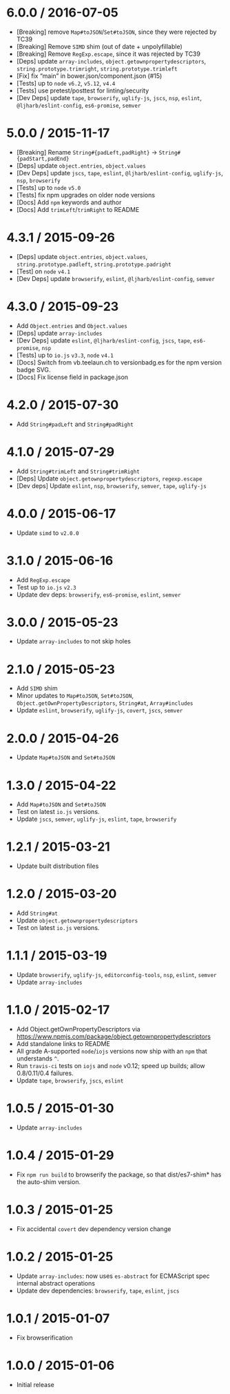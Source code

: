6.0.0 / 2016-07-05
=================
  * [Breaking] remove `Map#toJSON`/`Set#toJSON`, since they were rejected by TC39
  * [Breaking] Remove `SIMD` shim (out of date + unpolyfillable)
  * [Breaking] Remove `RegExp.escape`, since it was rejected by TC39
  * [Deps] update `array-includes`, `object.getownpropertydescriptors`, `string.prototype.trimright`, `string.prototype.trimleft`
  * [Fix] fix “main” in bower.json/component.json (#15)
  * [Tests] up to `node` `v6.2`, `v5.12`, `v4.4`
  * [Tests] use pretest/posttest for linting/security
  * [Dev Deps] update `tape`, `browserify`, `uglify-js`, `jscs`, `nsp`, `eslint`, `@ljharb/eslint-config`, `es6-promise`, `semver`

5.0.0 / 2015-11-17
=================
  * [Breaking] Rename `String#{padLeft,padRight}` → `String#{padStart,padEnd}`
  * [Deps] update `object.entries`, `object.values`
  * [Dev Deps] update `jscs`, `tape`, `eslint`, `@ljharb/eslint-config`, `uglify-js`, `nsp`, `browserify`
  * [Tests] up to `node` `v5.0`
  * [Tests] fix npm upgrades on older node versions
  * [Docs] Add `npm` keywords and author
  * [Docs] Add `trimLeft`/`trimRight` to README

4.3.1 / 2015-09-26
=================
  * [Deps] update `object.entries`, `object.values`, `string.prototype.padleft`, `string.prototype.padright`
  * [Test] on `node` `v4.1`
  * [Dev Deps] update `browserify`, `eslint`, `@ljharb/eslint-config`, `semver`

4.3.0 / 2015-09-23
=================
  * Add `Object.entries` and `Object.values`
  * [Deps] update `array-includes`
  * [Dev Deps] update `eslint`, `@ljharb/eslint-config`, `jscs`, `tape`, `es6-promise`, `nsp`
  * [Tests] up to `io.js` `v3.3`, `node` `v4.1`
  * [Docs] Switch from vb.teelaun.ch to versionbadg.es for the npm version badge SVG.
  * [Docs] Fix license field in package.json

4.2.0 / 2015-07-30
=================
  * Add `String#padLeft` and `String#padRight`

4.1.0 / 2015-07-29
=================
  * Add `String#trimLeft` and `String#trimRight`
  * [Deps] Update `object.getownpropertydescriptors`, `regexp.escape`
  * [Dev deps] Update `eslint`, `nsp`, `browserify`, `semver`, `tape`, `uglify-js`

4.0.0 / 2015-06-17
=================
  * Update `simd` to `v2.0.0`

3.1.0 / 2015-06-16
=================
  * Add `RegExp.escape`
  * Test up to `io.js` `v2.3`
  * Update dev deps: `browserify`, `es6-promise`, `eslint`, `semver`

3.0.0 / 2015-05-23
=================
  * Update `array-includes` to not skip holes

2.1.0 / 2015-05-23
=================
  * Add `SIMD` shim
  * Minor updates to `Map#toJSON`, `Set#toJSON`, `Object.getOwnPropertyDescriptors`, `String#at`, `Array#includes`
  * Update `eslint`, `browserify`, `uglify-js`, `covert`, `jscs`, `semver`

2.0.0 / 2015-04-26
=================
  * Update `Map#toJSON` and `Set#toJSON`

1.3.0 / 2015-04-22
=================
  * Add `Map#toJSON` and `Set#toJSON`
  * Test on latest `io.js` versions.
  * Update `jscs`, `semver`, `uglify-js`, `eslint`, `tape`, `browserify`

1.2.1 / 2015-03-21
=================
  * Update built distribution files

1.2.0 / 2015-03-20
=================
  * Add `String#at`
  * Update `object.getownpropertydescriptors`
  * Test on latest `io.js` versions.

1.1.1 / 2015-03-19
=================
  * Update `browserify`, `uglify-js`, `editorconfig-tools`, `nsp`, `eslint`, `semver`
  * Update `array-includes`

1.1.0 / 2015-02-17
=================
  * Add Object.getOwnPropertyDescriptors via https://www.npmjs.com/package/object.getownpropertydescriptors
  * Add standalone links to README
  * All grade A-supported `node`/`iojs` versions now ship with an `npm` that understands `^`.
  * Run `travis-ci` tests on `iojs` and `node` v0.12; speed up builds; allow 0.8/0.11/0.4 failures.
  * Update `tape`, `browserify`, `jscs`, `eslint`

1.0.5 / 2015-01-30
=================
  * Update `array-includes`

1.0.4 / 2015-01-29
=================
  * Fix `npm run build` to browserify the package, so that dist/es7-shim\* has the auto-shim version.

1.0.3 / 2015-01-25
=================
  * Fix accidental `covert` dev dependency version change

1.0.2 / 2015-01-25
=================
  * Update `array-includes`: now uses `es-abstract` for ECMAScript spec internal abstract operations
  * Update dev dependencies: `browserify`, `tape`, `eslint`, `jscs`

1.0.1 / 2015-01-07
=================
  * Fix browserification

1.0.0 / 2015-01-06
=================
  * Initial release
